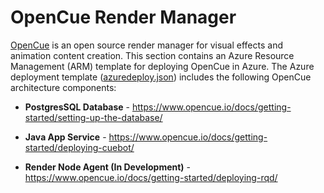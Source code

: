# OpenCue Render Manager

<a href="http://www.opencue.io">OpenCue</a> is an open source render manager for visual effects and animation content creation. This section contains an Azure Resource Management (ARM) template for deploying OpenCue in Azure. The Azure deployment template (<a href="http://https://github.com/Azure/Avere/blob/master/src/tutorials/opencue/azuredeploy.json">azuredeploy.json</a>) includes the following OpenCue architecture components:

* **PostgresSQL Database** - https://www.opencue.io/docs/getting-started/setting-up-the-database/

* **Java App Service** - https://www.opencue.io/docs/getting-started/deploying-cuebot/

* **Render Node Agent (In Development)** - https://www.opencue.io/docs/getting-started/deploying-rqd/

